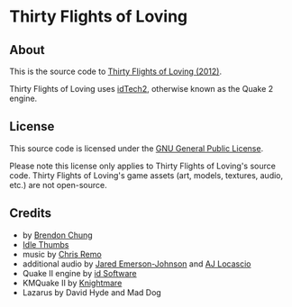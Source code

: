 # Thirty Flights of Loving

## About
This is the source code to [Thirty Flights of Loving (2012)](http://blendogames.com/thirtyflightsofloving).

Thirty Flights of Loving uses [idTech2](https://en.wikipedia.org/wiki/Quake_II_engine), otherwise known as the Quake 2 engine.

## License
This source code is licensed under the [GNU General Public License](https://github.com/blendogames/thirtyflightsofloving/blob/master/LICENSE).

Please note this license only applies to Thirty Flights of Loving's source code. Thirty Flights of Loving's game assets (art, models, textures, audio, etc.) are not open-source.

## Credits
- by [Brendon Chung](http://blendogames.com)
- [Idle Thumbs](https://www.idlethumbs.net)
- music by [Chris Remo](https://chrisremo.bandcamp.com)
- additional audio by [Jared Emerson-Johnson](http://www.jaredemersonjohnson.com) and [AJ Locascio](https://twitter.com/ajlocascio)
- Quake II engine by [id Software](https://www.idsoftware.com)
- KMQuake II by [Knightmare](http://www.markshan.com/knightmare)
- Lazarus by David Hyde and Mad Dog
